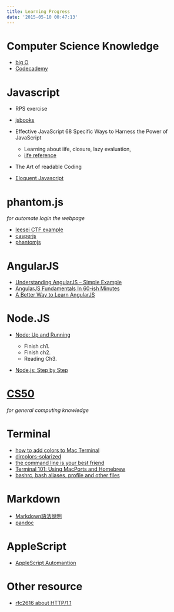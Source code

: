 ```yaml
---
title: Learning Progress
date: '2015-05-10 00:47:13'
---
```


# Computer Science Knowledge

- [big O](http://bigocheatsheet.com/)
- [Codecademy](http://www.codecademy.com/)

# Javascript

- RPS exercise
- [jsbooks](http://jsbooks.revolunet.com)
- Effective JavaScript 68 Specific Ways to Harness the Power of JavaScript

  - Learning about iife, closure, lazy evaluation,
  - [iife reference](http://benalman.com/news/2010/11/immediately-invoked-function-expression/)

- The Art of readable Coding
- [Eloquent Javascript](http://eloquentjavascript.net/contents.html)

# phantom.js

_for automate login the webpage_

- [leesei CTF example][phantom1]
- [casperjs](http://casperjs.org/)
- [phantomjs](http://phantomjs.org/)

# AngularJS

- [Understanding AngularJS – Simple Example][an1]
- [AngularJS Fundamentals In 60-ish Minutes][an2]
- [A Better Way to Learn AngularJS](http://www.thinkster.io/pick/GtaQ0oMGIl/)

# Node.JS

- [Node: Up and Running][node1]

  - Finish ch1.
  - Finish ch2.
  - Reading Ch3.

- [Node.js: Step by Step](http://net.tutsplus.com/sessions/node-js-step-by-step)

# [CS50](cs1)

_for general computing knowledge_

# Terminal

- [how to add colors to Mac Terminal](http://redlinetech.wordpress.com/2013/02/01/how-to-add-colors-to-mac-terminal/)
- [dircolors-solarized](https://github.com/seebi/dircolors-solarized/issues/10)
- [the command line is your best friend](http://net.tutsplus.com/tutorials/tools-and-tips/the-command-line-is-your-best-friend/)
- [Terminal 101: Using MacPorts and Homebrew](http://www.maclife.com/article/columns/terminal_101_using_macports_and_homebrew)
- [bashrc, bash aliases, profile and other files](http://stefaanlippens.net/my_bashrc_aliases_profile_and_other_stuff)

# Markdown

- [Markdown語法說明](http://markdown.tw)
- [pandoc](http://johnmacfarlane.net/pandoc/)

# AppleScript

- [AppleScript Automantion](http://www.macosxautomation.com/applescript/index.html)

# Other resource

- [rfc2616 about HTTP/1.1](http://tools.ietf.org/search/rfc2616)

[an1]: http://bardevblog.wordpress.com/2013/08/14/understanding-angularjs-simple-example/
[an2]: http://www.youtube.com/watch?v=i9MHigUZKEM
[cs1]: https://cs50.harvard.edu
[node1]: http://chimera.labs.oreilly.com/books/1234000001808/index.html
[phantom1]: https://github.com/leesei/heroku-ctflogin/blob/master/bin/ctflogin.casperjs

